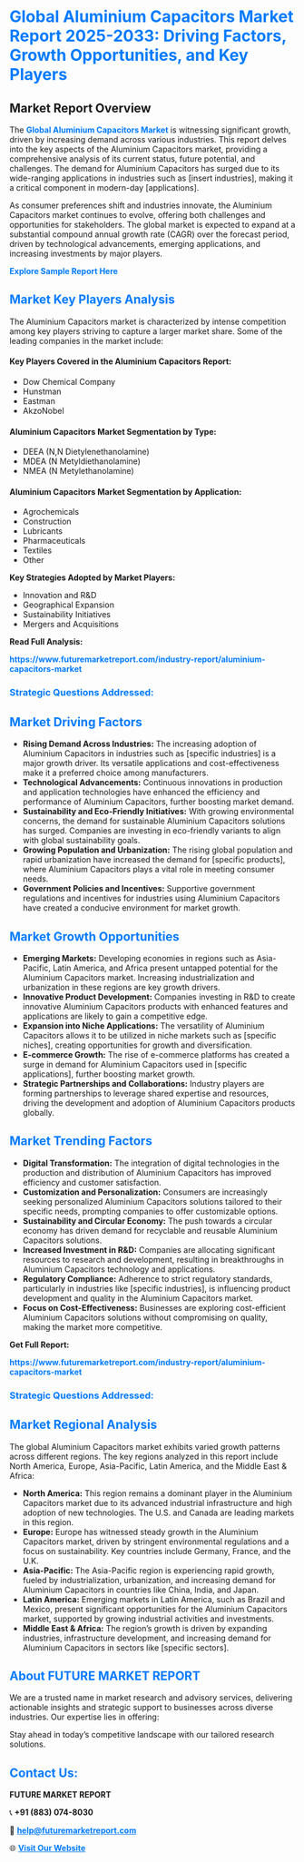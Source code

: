 <h1 style="color: #007BFF;">Global Aluminium Capacitors Market Report 2025-2033: Driving Factors, Growth Opportunities, and Key Players</h1>

<section id="overview">
<h2>Market Report Overview</h2>
<p>The <a href="https://www.futuremarketreport.com/industry-report/aluminium-capacitors-market" style="color: #007BFF; text-decoration: none;"><strong>Global Aluminium Capacitors Market</strong></a> is witnessing significant growth, driven by increasing demand across various industries. This report delves into the key aspects of the Aluminium Capacitors market, providing a comprehensive analysis of its current status, future potential, and challenges. The demand for Aluminium Capacitors has surged due to its wide-ranging applications in industries such as [insert industries], making it a critical component in modern-day [applications].</p>
<p>As consumer preferences shift and industries innovate, the Aluminium Capacitors market continues to evolve, offering both challenges and opportunities for stakeholders. The global market is expected to expand at a substantial compound annual growth rate (CAGR) over the forecast period, driven by technological advancements, emerging applications, and increasing investments by major players.</p>
</section>

<section id="overview">
<p><a href="https://www.futuremarketreport.com/request-sample/reportId=32594" style="color: #007BFF; text-decoration: none;"><strong>Explore Sample Report Here</strong></a></p>
</section>

<section id="key-players">
<h2 style="color: #007BFF;">Market Key Players Analysis</h2>
<p>The Aluminium Capacitors market is characterized by intense competition among key players striving to capture a larger market share. Some of the leading companies in the market include:</p>
<h4>Key Players Covered in the Aluminium Capacitors Report:</h4>
<ul><li>Dow Chemical Company</li><li>Hunstman</li><li>Eastman</li><li>AkzoNobel</li></ul>
<h4>Aluminium Capacitors Market Segmentation by Type:</h4>
<ul><li>DEEA (N,N Dietylenethanolamine)</li><li>MDEA (N Metyldiethanolamine)</li><li>NMEA (N Metylethanolamine)</li></ul>

<h4>Aluminium Capacitors Market Segmentation by Application:</h4>
<ul><li>Agrochemicals</li><li>Construction</li><li>Lubricants</li><li>Pharmaceuticals</li><li>Textiles</li><li>Other</li></ul>
<p><strong>Key Strategies Adopted by Market Players:</strong></p>
<ul>
<li>Innovation and R&D</li>
<li>Geographical Expansion</li>
<li>Sustainability Initiatives</li>
<li>Mergers and Acquisitions</li>
</ul>
</section>

<section>
<p><strong>Read Full Analysis: </strong></p><a href="https://www.futuremarketreport.com/industry-report/aluminium-capacitors-market" style="color: #007BFF; text-decoration: none;"><strong>https://www.futuremarketreport.com/industry-report/aluminium-capacitors-market</strong></a>
<h3 style="color: #007BFF;">Strategic Questions Addressed:</h3>
</section>

<section id="driving-factors">
<h2 style="color: #007BFF;">Market Driving Factors</h2>
<ul>
<li><strong>Rising Demand Across Industries:</strong> The increasing adoption of Aluminium Capacitors in industries such as [specific industries] is a major growth driver. Its versatile applications and cost-effectiveness make it a preferred choice among manufacturers.</li>
<li><strong>Technological Advancements:</strong> Continuous innovations in production and application technologies have enhanced the efficiency and performance of Aluminium Capacitors, further boosting market demand.</li>
<li><strong>Sustainability and Eco-Friendly Initiatives:</strong> With growing environmental concerns, the demand for sustainable Aluminium Capacitors solutions has surged. Companies are investing in eco-friendly variants to align with global sustainability goals.</li>
<li><strong>Growing Population and Urbanization:</strong> The rising global population and rapid urbanization have increased the demand for [specific products], where Aluminium Capacitors plays a vital role in meeting consumer needs.</li>
<li><strong>Government Policies and Incentives:</strong> Supportive government regulations and incentives for industries using Aluminium Capacitors have created a conducive environment for market growth.</li>
</ul>
</section>

<section id="growth-opportunities">
<h2 style="color: #007BFF;">Market Growth Opportunities</h2>
<ul>
<li><strong>Emerging Markets:</strong> Developing economies in regions such as Asia-Pacific, Latin America, and Africa present untapped potential for the Aluminium Capacitors market. Increasing industrialization and urbanization in these regions are key growth drivers.</li>
<li><strong>Innovative Product Development:</strong> Companies investing in R&D to create innovative Aluminium Capacitors products with enhanced features and applications are likely to gain a competitive edge.</li>
<li><strong>Expansion into Niche Applications:</strong> The versatility of Aluminium Capacitors allows it to be utilized in niche markets such as [specific niches], creating opportunities for growth and diversification.</li>
<li><strong>E-commerce Growth:</strong> The rise of e-commerce platforms has created a surge in demand for Aluminium Capacitors used in [specific applications], further boosting market growth.</li>
<li><strong>Strategic Partnerships and Collaborations:</strong> Industry players are forming partnerships to leverage shared expertise and resources, driving the development and adoption of Aluminium Capacitors products globally.</li>
</ul>
</section>

<section id="trending-factors">
<h2 style="color: #007BFF;">Market Trending Factors</h2>
<ul>
<li><strong>Digital Transformation:</strong> The integration of digital technologies in the production and distribution of Aluminium Capacitors has improved efficiency and customer satisfaction.</li>
<li><strong>Customization and Personalization:</strong> Consumers are increasingly seeking personalized Aluminium Capacitors solutions tailored to their specific needs, prompting companies to offer customizable options.</li>
<li><strong>Sustainability and Circular Economy:</strong> The push towards a circular economy has driven demand for recyclable and reusable Aluminium Capacitors solutions.</li>
<li><strong>Increased Investment in R&D:</strong> Companies are allocating significant resources to research and development, resulting in breakthroughs in Aluminium Capacitors technology and applications.</li>
<li><strong>Regulatory Compliance:</strong> Adherence to strict regulatory standards, particularly in industries like [specific industries], is influencing product development and quality in the Aluminium Capacitors market.</li>
<li><strong>Focus on Cost-Effectiveness:</strong> Businesses are exploring cost-efficient Aluminium Capacitors solutions without compromising on quality, making the market more competitive.</li>
</ul>
</section>

<section>
<p><strong>Get Full Report: </strong></p><a href="https://www.futuremarketreport.com/industry-report/aluminium-capacitors-market" style="color: #007BFF; text-decoration: none;"><strong>https://www.futuremarketreport.com/industry-report/aluminium-capacitors-market</strong></a>
<h3 style="color: #007BFF;">Strategic Questions Addressed:</h3>
</section>


<section id="regional-analysis">
<h2 style="color: #007BFF;">Market Regional Analysis</h2>
<p>The global Aluminium Capacitors market exhibits varied growth patterns across different regions. The key regions analyzed in this report include North America, Europe, Asia-Pacific, Latin America, and the Middle East & Africa:</p>
<ul>
<li><strong>North America:</strong> This region remains a dominant player in the Aluminium Capacitors market due to its advanced industrial infrastructure and high adoption of new technologies. The U.S. and Canada are leading markets in this region.</li>
<li><strong>Europe:</strong> Europe has witnessed steady growth in the Aluminium Capacitors market, driven by stringent environmental regulations and a focus on sustainability. Key countries include Germany, France, and the U.K.</li>
<li><strong>Asia-Pacific:</strong> The Asia-Pacific region is experiencing rapid growth, fueled by industrialization, urbanization, and increasing demand for Aluminium Capacitors in countries like China, India, and Japan.</li>
<li><strong>Latin America:</strong> Emerging markets in Latin America, such as Brazil and Mexico, present significant opportunities for the Aluminium Capacitors market, supported by growing industrial activities and investments.</li>
<li><strong>Middle East & Africa:</strong> The region’s growth is driven by expanding industries, infrastructure development, and increasing demand for Aluminium Capacitors in sectors like [specific sectors].</li>
</ul>
</section>

<footer>
<h2 style="color: #007BFF;">About FUTURE MARKET REPORT</h2>
<p>We are a trusted name in market research and advisory services, delivering actionable insights and strategic support to businesses across diverse industries. Our expertise lies in offering:</p>

<p>Stay ahead in today’s competitive landscape with our tailored research solutions.</p>

<h2 style="color: #007BFF;">Contact Us:</h2>
<p><strong>FUTURE MARKET REPORT</strong></p>
<p>📞 <strong>+91 (883) 074-8030</strong></p>
<p>📧 <strong><a href="mailto:help@futuremarketreport.com" style="color: #007BFF;">help@futuremarketreport.com</a></strong></p>
<p>🌐 <strong><a href="https://www.futuremarketreport.com/" style="color: #007BFF;">Visit Our Website</a></strong></p>
</footer>